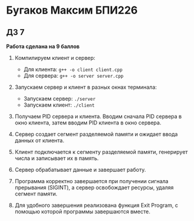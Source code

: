 # Бугаков Максим БПИ226
## ДЗ 7
**Работа сделана на 9 баллов**
1. Компилируем клиент и сервер:

   - Для клиента: `g++ -o client client.cpp`
   - Для сервера: `g++ -o server server.cpp`
2. Запускаем сервер и клиент в разных окнах терминала:

   - Запускаем сервер: `./server`
   - Запускаем клиент: `./client`
3. Получаем PID сервера и клиента. Вводим сначала PID сервера в окно клиента, затем вводим PID клиента в окно сервера.

4. Сервер создает сегмент разделяемой памяти и ожидает ввода данных от клиента.

5. Клиент подключается к сегменту разделяемой памяти, генерирует числа и записывает их в память.

6. Сервер обрабатывает данные и завершает работу.

7. Программа корректно завершается при получении сигнала прерывания (SIGINT), а сервер освобождает ресурсы, удаляя сегмент памяти.

8. Для удобного завершения реализована функция Exit Program, с помощью которой программы завершаются вместе.
